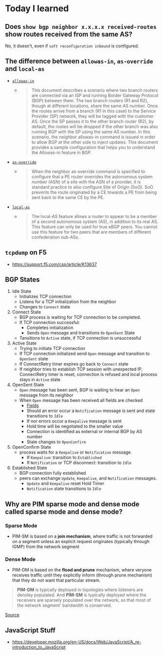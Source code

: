 # Today I learned

## Does `show bgp neighbor x.x.x.x received-routes` show routes received from the same AS?

No, it doesn't, even if `soft reconfiguration inbound` is configured.

## The difference between `allowas-in`, `as-override` and `local-as` 

- [`allowas-in`](https://www.cisco.com/c/en/us/support/docs/ip/border-gateway-protocol-bgp/112236-allowas-in-bgp-config-example.html)
  - > This document describes a scenario where two branch routers are connected via an ISP and running Border Gateway Protocol (BGP) between them. The two branch routers (R1 and R2), though at different locations, share the same AS number. Once the routes arrive from a branch (R1 in this case) to the Service Provider (SP) network, they will be tagged with the customer AS. Once the SP passes it to the other branch router (R2), by default, the routes will be dropped if the other branch was also running BGP with the SP using the same AS number. In this scenario, the neighbor allowas-in command is issued in order to allow BGP at the other side to inject updates. This document provides a sample configuration that helps you to understand the Allowas-in feature in BGP.
- [`as-override`](https://www.cisco.com/c/en/us/td/docs/ios/iproute_bgp/command/reference/irg_book/irg_bgp1.html#wp1116741)
  - > When the neighbor as-override command is specified to configure that a PE router overrides the autonomous system number (ASN) of a site with the ASN of a provider, it is standard practice to also configure Site of Origin (SoO). SoO prevents the route originated by a CE towards a PE from being sent back to the same CE by the PE.
- [`local-as`](https://www.cisco.com/c/en/us/support/docs/ip/border-gateway-protocol-bgp/13761-39.html)
  - > The local-AS feature allows a router to appear to be a member of a second autonomous system (AS), in addition to its real AS. This feature can only be used for true eBGP peers. You cannot use this feature for two peers that are members of different confederation sub-ASs.

## `tcpdump` on F5

- https://support.f5.com/csp/article/K13637

## BGP States

1. Idle State
   - Initializes TCP connection
   - Listens for a TCP initialization from the neighbor
   - Changes to `Connect` state
1. Connect State
   - BGP process is waiting for TCP connection to be completed.
   - If TCP connection successful:
     - Completes initialization
     - Sends `Open` message and transitions to `OpenSent` State
   - Tansitions to `Active` state, if TCP connection is unsuccessful 
1. Active State
   - Trying to initiate TCP connection
   - If TCP connection initialized send `Open` message and transition to `OpenSent` state
   - If ConnectRetry timer expires go back to `Connect` state
   - If neighbor tries to establish TCP session with unexpected IP, ConnectRetry timer is 
     reset, connection is refused and local process stays in `Active` state
1. OpenSent State
   - `Open` message has been sent, BGP is waiting to hear an `Open` message from its neighbor
   - When `Open` message has been received all fields are checked
     - [Fields](https://tools.ietf.org/html/rfc4271#page-13)
     - Should an error occur a `Notification` message is sent and state transitions to `Idle`
     - If nor errors occur a `Keepalive` message is sent
     - Hold time will be negotiated to the smaller value
     - Connection is identified as external or internal BGP by AS number
     - State changes to `OpenConfirm`
1. OpenConfirm State
   - process waits for a `Keepalive` or `Notification` message.
     - If `Keepalive`: transition to `Established`
     - If `Notification` or TCP disconnect: transition to `Idle`
1. Established State
   - BGP connection fully established
   - peers can exchange `Update`, `Keepalive`, and `Notification` messages.
     - `Update` and `Keepalive` reset Hold Timer
     - `Notification` state transitions to `Idle`
     
## Why are PIM sparse mode and dense mode called sparse mode and dense mode?

### Sparse Mode

- PIM-SM is based on a __join mechanism__, where traffic is not forwarded on a segment
  unless an explicit request originates (typically through IGMP) from the network segment

### Dense Mode

- PIM-DM is based on the __flood and prune__ mechanism, where veryone receives traffic
  until they explicitly inform (through prune mechanism) that they do not want that
  particular stream.
  
> **PIM-DM** is typically deployed in topologies where listeners are densley populated.
> And **PIM-SM** is typically deployed where the receivers are sparsely populated over
> the network, so that most of the network segment' bandwidth is conserved.

[Source](https://gtacknowledge.extremenetworks.com/articles/Q_A/What-are-the-differences-between-sparse-mode-and-dense-mode-routing)

## JavaScript Stuff

- https://developer.mozilla.org/en-US/docs/Web/JavaScript/A_re-introduction_to_JavaScript

